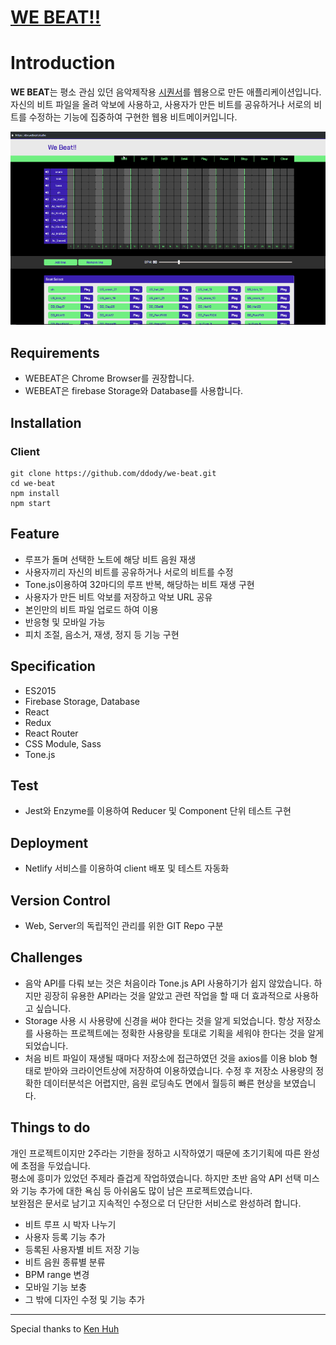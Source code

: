 # [WE BEAT!!](https://www.webeat.studio)

# Introduction

**WE BEAT**는 평소 관심 있던 음악제작용 [시퀀서](https://ko.wikipedia.org/wiki/%EC%8B%9C%ED%80%80%EC%84%9C)를 웹용으로 만든 애플리케이션입니다. \
자신의 비트 파일을 올려 악보에 사용하고, 사용자가 만든 비트를 공유하거나 서로의 비트를 수정하는 기능에 집중하여 구현한 웹용 비트메이커입니다.

![ScreenShot](./webeat-thumbnail.gif)

## Requirements

- WEBEAT은 Chrome Browser를 권장합니다.
- WEBEAT은 firebase Storage와 Database를 사용합니다.

## Installation

### Client

```
git clone https://github.com/ddody/we-beat.git
cd we-beat
npm install
npm start
```

## Feature

- 루프가 돌며 선택한 노트에 해당 비트 음원 재생
- 사용자끼리 자신의 비트를 공유하거나 서로의 비트를 수정
- Tone.js이용하여 32마디의 루프 반복, 해당하는 비트 재생 구현
- 사용자가 만든 비트 악보를 저장하고 악보 URL 공유
- 본인만의 비트 파일 업로드 하여 이용
- 반응형 및 모바일 가능
- 피치 조절, 음소거, 재생, 정지 등 기능 구현

## Specification

- ES2015
- Firebase Storage, Database
- React
- Redux
- React Router
- CSS Module, Sass
- Tone.js

## Test

- Jest와 Enzyme를 이용하여 Reducer 및 Component 단위 테스트 구현

## Deployment

- Netlify 서비스를 이용하여 client 배포 및 테스트 자동화

## Version Control

- Web, Server의 독립적인 관리를 위한 GIT Repo 구분

## Challenges

- 음악 API를 다뤄 보는 것은 처음이라 Tone.js API 사용하기가 쉽지 않았습니다. 하지만 굉장히 유용한 API라는 것을 알았고 관련 작업을 할 때 더 효과적으로 사용하고 싶습니다.
- Storage 사용 시 사용량에 신경을 써야 한다는 것을 알게 되었습니다. 항상 저장소를 사용하는 프로젝트에는 정확한 사용량을 토대로 기획을 세워야 한다는 것을 알게 되었습니다.
- 처음 비트 파일이 재생될 때마다 저장소에 접근하였던 것을 axios를 이용 blob 형태로 받아와 크라이언트상에 저장하여 이용하였습니다.
수정 후 저장소 사용량의 정확한 데이터분석은 어렵지만, 음원 로딩속도 면에서 월등히 빠른 현상을 보였습니다.

## Things to do

개인 프로젝트이지만 2주라는 기한을 정하고 시작하였기 때문에 초기기획에 따른 완성에 초점을 두었습니다. \
평소에 흥미가 있었던 주제라 즐겁게 작업하였습니다.
하지만 초반 음악 API 선택 미스와 기능 추가에 대한 욕심 등 아쉬움도 많이 남은 프로젝트였습니다. \
보완점은 문서로 남기고 지속적인 수정으로 더 단단한 서비스로 완성하려 합니다.

- 비트 루프 시 박자 나누기
- 사용자 등록 기능 추가
- 등록된 사용자별 비트 저장 기능
- 비트 음원 종류별 분류
- BPM range 변경
- 모바일 기능 보충
- 그 밖에 디자인 수정 및 기능 추가

---
Special thanks to [Ken Huh](https://github.com/Ken123777)
